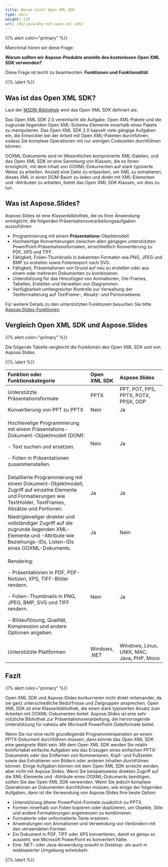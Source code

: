 ```yaml
---  
title: Warum nicht Open XML SDK  
type: docs  
weight: 120  
url: /de/java/why-not-open-xml-sdk/  
---  
```

  
{{% alert color="primary" %}}  
  
Manchmal hören wir diese Frage:  
  
**Warum sollten wir Aspose-Produkte anstelle des kostenlosen Open XML SDK verwenden?**  
  
Diese Frage ist leicht zu beantworten: **Funktionen und Funktionalität**.  
  
{{% /alert %}}  
## **Was ist das Open XML SDK?**  
Laut der [MSDN-Bibliothek](https://docs.microsoft.com/en-us/office/open-xml/open-xml-sdk) wird das Open XML SDK definiert als:  
  
Das Open XML SDK 2.0 vereinfacht die Aufgabe, Open XML-Pakete und die zugrunde liegenden Open XML-Schema-Elemente innerhalb eines Pakets zu manipulieren. Das Open XML SDK 2.0 kapselt viele gängige Aufgaben ein, die Entwickler bei der Arbeit mit Open XML-Paketen durchführen, sodass Sie komplexe Operationen mit nur wenigen Codezeilen durchführen können.  
  
OOXML-Dokumente sind im Wesentlichen komprimierte XML-Dateien, und das Open XML SDK ist eine Sammlung von Klassen, die es Ihnen ermöglicht, mit dem Inhalt von OOXML-Dokumenten auf stark typisierte Weise zu arbeiten. Anstatt eine Datei zu entpacken, um XML zu extrahieren, dieses XML in einen DOM-Baum zu laden und direkt mit XML-Elementen und -Attributen zu arbeiten, bietet das Open XML SDK Klassen, um dies zu tun.  
## **Was ist Aspose.Slides?**  
Aspose.Slides ist eine Klassenbibliothek, die es Ihrer Anwendung ermöglicht, die folgenden Präsentationsverarbeitungsaufgaben auszuführen:  
  
- Programmierung mit einem **Präsentations**-Objektmodell.  
- Hochwertige Konvertierungen zwischen allen gängigen unterstützten PowerPoint-Präsentationsformaten, einschließlich Konvertierung zu PDF, XPS und TIFF.  
- Fähigkeit, Folien-Thumbnails in bekannten Formaten wie PNG, JPEG und BMP zu erstellen sowie Folienexport nach SVG.  
- Fähigkeit, Präsentationen von Grund auf neu zu erstellen oder aus einem oder mehreren Dokumenten zu kombinieren.  
- Unterstützung für das Hinzufügen von Animationen, Ole-Frames, Tabellen, Erstellen und Verwalten von Diagrammen.  
- Verfügbarkeit umfangreicher Kontrolle zur Verwaltung der Textformatierung auf TextFrame-, Absatz- und Portionsebene.  
  
Für weitere Details zu den unterstützten Funktionen besuchen Sie bitte [Aspose.Slides-Funktionen](/slides/de/java/product-overview/).  
## **Vergleich Open XML SDK und Aspose.Slides**  
{{% alert color="primary" %}}  
  
Die folgende Tabelle vergleicht die Funktionen des Open XML SDK und von Aspose.Slides.  
  
{{% /alert %}}  
  
|**Funktion oder Funktionskategorie**|**Open XML SDK**|**Aspose.Slides**|  
| :- | :- | :- |  
|Unterstützte Präsentationsformate|PPTX|PPT, POT, PPS, PPTX, POTX, PPSX, ODP|  
|Konvertierung von PPT zu PPTX |Nein|Ja|  
|<p>Hochlevelige Programmierung mit einem Präsentations-Dokument-Objektmodell (DOM):</p><p>- Text suchen und ersetzen.</p><p>- Folien in Präsentationen zusammenstellen.</p>|Nein|Ja|  
|Detaillierte Programmierung mit einem Dokument-Objektmodell, Zugriff auf einzelne Elemente und Formatierungen wie TextHolder, TextFrames, Absätze und Portionen.|Ja|Ja|  
|Niedrigleveliger direkter und vollständiger Zugriff auf die zugrunde liegenden XML-Elemente und -Attribute wie Beziehungs-IDs, Listen-IDs eines OOXML-Dokuments.|Ja|Nein|  
|<p>Rendering:</p><p>- Präsentationen in PDF, PDF-Notizen, XPS, TIFF-Bilder rendern.</p><p>- Folien-Thumbnails in PNG, JPEG, BMP, SVG und TIFF rendern.</p><p>- Bildauflösung, Qualität, Kompression und andere Optionen angeben.</p>|Nein|Ja |  
|Unterstützte Plattformen|Windows, .NET|Windows, Linux, UNIX, MAC, Java, PHP, Mono|  
## **Fazit**  
{{% alert color="primary" %}}  
  
Open XML SDK und Aspose.Slides konkurrieren nicht direkt miteinander, da sie ganz unterschiedliche Bedürfnisse und Zielgruppen ansprechen. Open XML SDK ist eine Klassenbibliothek, die einen stark typisierten Ansatz zum Arbeiten mit OOXML-Dokumenten bietet. Aspose.Slides ist eine sehr nützliche Bibliothek zur Präsentationsverarbeitung, die hervorragende Unterstützung für nahezu alle Microsoft PowerPoint-Dateiformate bietet.  
  
Wenn Sie nur eine recht grundlegende Programmieroperation an einem PPTX-Dokument durchführen müssen, dann könnte das Open XML SDK eine geeignete Wahl sein. Mit dem Open XML SDK werden Sie relativ komfortabel einfache Aufgaben wie das Erzeugen eines einfachen PPTX-Dokuments oder das Entfernen von Kommentaren, Kopf- und Fußzeilen sowie das Extrahieren von Bildern oder anderen Inhalten durchführen können. Einige Aufgaben können mit dem Open XML SDK erreicht werden, aber nicht mit Aspose.Slides. Wenn Sie beispielsweise direkten Zugriff auf die XML-Elemente und -Attribute eines OOXML-Dokuments benötigen, sollten Sie das Open XML SDK verwenden. Wenn Sie jedoch komplexe Operationen an Dokumenten durchführen müssen, wie einige der folgenden Aufgaben, dann ist die Verwendung von Aspose.Slides Ihre beste Option:  
  
- Unterstützung älterer PowerPoint-Formate zusätzlich zu PPTX.  
- Formen innerhalb von Folien kopieren oder duplizieren, um Objekte, Stile und andere Formatierungen angemessen zu kombinieren.  
- Formatierte oder unformatierte Texte ersetzen.  
- Anwendungen von Animationen und Verwendung von Verbindern mit den verwendeten Formen.  
- Ein Dokument in PDF, TIFF oder XPS konvertieren, damit es genau so aussieht, wie Microsoft PowerPoint es konvertiert hätte.  
- Eine .NET- oder Java-Anwendung sowohl in Desktop- als auch in webbasierter Umgebung entwickeln.  
  
{{% /alert %}}  